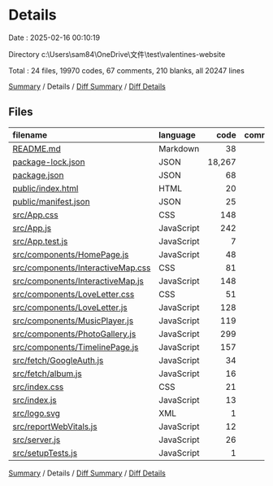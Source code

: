 # Details

Date : 2025-02-16 00:10:19

Directory c:\\Users\\sam84\\OneDrive\\文件\\test\\valentines-website

Total : 24 files,  19970 codes, 67 comments, 210 blanks, all 20247 lines

[Summary](results.md) / Details / [Diff Summary](diff.md) / [Diff Details](diff-details.md)

## Files
| filename | language | code | comment | blank | total |
| :--- | :--- | ---: | ---: | ---: | ---: |
| [README.md](/README.md) | Markdown | 38 | 0 | 33 | 71 |
| [package-lock.json](/package-lock.json) | JSON | 18,267 | 0 | 1 | 18,268 |
| [package.json](/package.json) | JSON | 68 | 0 | 1 | 69 |
| [public/index.html](/public/index.html) | HTML | 20 | 23 | 1 | 44 |
| [public/manifest.json](/public/manifest.json) | JSON | 25 | 0 | 1 | 26 |
| [src/App.css](/src/App.css) | CSS | 148 | 9 | 14 | 171 |
| [src/App.js](/src/App.js) | JavaScript | 242 | 6 | 30 | 278 |
| [src/App.test.js](/src/App.test.js) | JavaScript | 7 | 0 | 2 | 9 |
| [src/components/HomePage.js](/src/components/HomePage.js) | JavaScript | 48 | 2 | 6 | 56 |
| [src/components/InteractiveMap.css](/src/components/InteractiveMap.css) | CSS | 81 | 6 | 13 | 100 |
| [src/components/InteractiveMap.js](/src/components/InteractiveMap.js) | JavaScript | 148 | 3 | 15 | 166 |
| [src/components/LoveLetter.css](/src/components/LoveLetter.css) | CSS | 51 | 2 | 9 | 62 |
| [src/components/LoveLetter.js](/src/components/LoveLetter.js) | JavaScript | 128 | 1 | 13 | 142 |
| [src/components/MusicPlayer.js](/src/components/MusicPlayer.js) | JavaScript | 119 | 0 | 12 | 131 |
| [src/components/PhotoGallery.js](/src/components/PhotoGallery.js) | JavaScript | 299 | 4 | 18 | 321 |
| [src/components/TimelinePage.js](/src/components/TimelinePage.js) | JavaScript | 157 | 1 | 13 | 171 |
| [src/fetch/GoogleAuth.js](/src/fetch/GoogleAuth.js) | JavaScript | 34 | 0 | 7 | 41 |
| [src/fetch/album.js](/src/fetch/album.js) | JavaScript | 16 | 0 | 6 | 22 |
| [src/index.css](/src/index.css) | CSS | 21 | 0 | 2 | 23 |
| [src/index.js](/src/index.js) | JavaScript | 13 | 3 | 4 | 20 |
| [src/logo.svg](/src/logo.svg) | XML | 1 | 0 | 0 | 1 |
| [src/reportWebVitals.js](/src/reportWebVitals.js) | JavaScript | 12 | 0 | 2 | 14 |
| [src/server.js](/src/server.js) | JavaScript | 26 | 3 | 6 | 35 |
| [src/setupTests.js](/src/setupTests.js) | JavaScript | 1 | 4 | 1 | 6 |

[Summary](results.md) / Details / [Diff Summary](diff.md) / [Diff Details](diff-details.md)